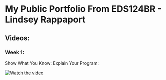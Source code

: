 # My Public Portfolio From EDS124BR - Lindsey Rappaport
## Videos:
### Week 1:  
Show What You Know: Explain Your Program: 
  
[![Watch the video](https://img.youtube.com/vi/XyqCvVsHpzc/0.jpg)](https://www.youtube.com/watch?v=XyqCvVsHpzc)  
